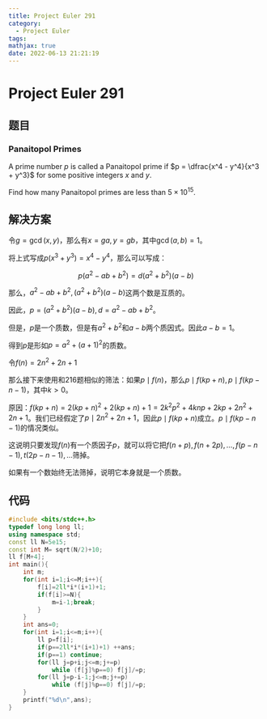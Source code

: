 ```yaml
---
title: Project Euler 291
category:
  - Project Euler
tags:
mathjax: true
date: 2022-06-13 21:21:19
---
```


<escape><!-- more --></escape>

# Project Euler 291

## 题目

### Panaitopol Primes

A prime number $p$ is called a Panaitopol prime if $p = \dfrac{x^4 - y^4}{x^3 + y^3}$ for some positive integers $x$ and $y$.

Find how many Panaitopol primes are less than $5\times10^{15}$.

## 解决方案

令$g=\gcd(x,y)$，那么有$x=ga,y=gb$，其中$\gcd(a,b)=1$。

将上式写成$p(x^3+y^3)=x^4-y^4$，那么可以写成：

$$p(a^2-ab+b^2)=d(a^2+b^2)(a-b)$$

那么，$a^2-ab+b^2,(a^2+b^2)(a-b)$这两个数是互质的。

因此，$p=(a^2+b^2)(a-b),d=a^2-ab+b^2$。

但是，$p$是一个质数，但是有$a^2+b^2$和$a-b$两个质因式。因此$a-b=1$。

得到$p$是形如$p=a^2+(a+1)^2$的质数。

令$f(n)=2n^2+2n+1$

那么接下来使用和216题相似的筛法：如果$p\mid f(n)$，那么$p\mid f(kp+n),p\mid f(kp-n-1)$，其中$k>0$。

原因：$f(kp+n)=2(kp+n)^2+2(kp+n)+1 = 2k^2p^2+4knp+2kp+2n^2+2n+1$。我们已经假定了$p\mid 2n^2+2n+1$，因此$p\mid f(kp+n)$成立。$p\mid f(kp-n-1)$的情况类似。

这说明只要发现$f(n)$有一个质因子$p$，就可以将它把$f(n+p),f(n+2p),\dots,f(p-n-1),t(2p-n-1),\dots$筛掉。

如果有一个数始终无法筛掉，说明它本身就是一个质数。

## 代码

```C++
#include <bits/stdc++.h>
typedef long long ll;
using namespace std;
const ll N=5e15;
const int M= sqrt(N/2)+10;
ll f[M+4];
int main(){
    int m;
    for(int i=1;i<=M;i++){
        f[i]=2ll*i*(i+1)+1;
        if(f[i]>=N){
            m=i-1;break;
        }
    }
    int ans=0;
    for(int i=1;i<=m;i++){
        ll p=f[i];
        if(p==2ll*i*(i+1)+1) ++ans;
        if(p==1) continue;
        for(ll j=p+i;j<=m;j+=p)
            while (f[j]%p==0) f[j]/=p;
        for(ll j=p-i-1;j<=m;j+=p)
            while (f[j]%p==0) f[j]/=p;
    }
    printf("%d\n",ans);
}
```
